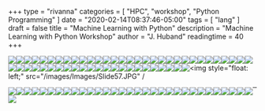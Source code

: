 +++
type = "rivanna"
categories = [
  "HPC",
  "workshop",
  "Python Programming"
]
date = "2020-02-14T08:37:46-05:00"
tags = [
  "lang"
]
draft = false
title = "Machine Learning with Python"
description = "Machine Learning with Python Workshop"
author = "J. Huband"
readingtime = 40
+++

<img style="float: left;" src="/images/Images/Slide1.JPG" />

<img style="float: left;" src="/images/Images/Slide2.JPG" />

<img style="float: left;" src="/images/Images/Slide3.JPG" />

<img style="float: left;" src="/images/Images/Slide4.JPG" />

<img style="float: left;" src="/images/Images/Slide5.JPG" />

<img style="float: left;" src="/images/Images/Slide6.JPG" />

<img style="float: left;" src="/images/Images/Slide7.JPG" />

<img style="float: left;" src="/images/Images/Slide8.JPG" />

<img style="float: left;" src="/images/Images/Slide9.JPG" />

<img style="float: left;" src="/images/Images/Slide10.JPG" />

<img style="float: left;" src="/images/Images/Slide12.JPG" />

<img style="float: left;" src="/images/Images/Slide13.JPG" />

<img style="float: left;" src="/images/Images/Slide14.JPG" />

<img style="float: left;" src="/images/Images/Slide16.JPG" />

<img style="float: left;" src="/images/Images/Slide17.JPG" />

<img style="float: left;" src="/images/Images/Slide18.JPG" />

<img style="float: left;" src="/images/Images/Slide19.JPG" />

<img style="float: left;" src="/images/Images/Slide20.JPG" />

<img style="float: left;" src="/images/Images/Slide21.JPG" />

<img style="float: left;" src="/images/Images/Slide22.JPG" />

<img style="float: left;" src="/images/Images/Slide23.JPG" />

<img style="float: left;" src="/images/Images/Slide24.JPG" />

<img style="float: left;" src="/images/Images/Slide25.JPG" />

<img style="float: left;" src="/images/Images/Slide26.JPG" />

<img style="float: left;" src="/images/Images/Slide27.JPG" />

<img style="float: left;" src="/images/Images/Slide28.JPG" />

<img style="float: left;" src="/images/Images/Slide29.JPG" />

<img style="float: left;" src="/images/Images/Slide30.JPG" />

<img style="float: left;" src="/images/Images/Slide31.JPG" />

<img style="float: left;" src="/images/Images/Slide32.JPG" />

<img style="float: left;" src="/images/Images/Slide33.JPG" />

<img style="float: left;" src="/images/Images/Slide34.JPG" />

<img style="float: left;" src="/images/Images/Slide35.JPG" />

<img style="float: left;" src="/images/Images/Slide36.JPG" />

<img style="float: left;" src="/images/Images/Slide37.JPG" />

<img style="float: left;" src="/images/Images/Slide38.JPG" />

<img style="float: left;" src="/images/Images/Slide39.JPG" />

<img style="float: left;" src="/images/Images/Slide40.JPG" />

<img style="float: left;" src="/images/Images/Slide41.JPG" />

<img style="float: left;" src="/images/Images/Slide42.JPG" />

<img style="float: left;" src="/images/Images/Slide43.JPG" />

<img style="float: left;" src="/images/Images/Slide44.JPG" />

<img style="float: left;" src="/images/Images/Slide45.JPG" />

<img style="float: left;" src="/images/Images/Slide46.JPG" />

<img style="float: left;" src="/images/Images/Slide47.JPG" />

<img style="float: left;" src="/images/Images/Slide48.JPG" />

<img style="float: left;" src="/images/Images/Slide49.JPG" />

<img style="float: left;" src="/images/Images/Slide50.JPG" />

<img style="float: left;" src="/images/Images/Slide51.JPG" />

<img style="float: left;" src="/images/Images/Slide52.JPG" />

<img style="float: left;" src="/images/Images/Slide53.JPG" />

<img style="float: left;" src="/images/Images/Slide54.JPG" />

<img style="float: left;" src="/images/Images/Slide55.JPG" />

<img style="float: left;" src="/images/Images/Slide56.JPG" />

<img style="float: left;" src="/images/Images/Slide57.JPG" /

<img style="float: left;" src="/images/Images/Slide58.JPG" />

<img style="float: left;" src="/images/Images/Slide59.JPG" />

<img style="float: left;" src="/images/Images/Slide60.JPG" />

<img style="float: left;" src="/images/Images/Slide61.JPG" />

<img style="float: left;" src="/images/Images/Slide62.JPG" />

<img style="float: left;" src="/images/Images/Slide63.JPG" />

<img style="float: left;" src="/images/Images/Slide64.JPG" />

<img style="float: left;" src="/images/Images/Slide66.JPG" />

<img style="float: left;" src="/images/Images/Slide67.JPG" />

<img style="float: left;" src="/images/Images/Slide68.JPG" />

<img style="float: left;" src="/images/Images/Slide69.JPG" />

<img style="float: left;" src="/images/Images/Slide70.JPG" />

<img style="float: left;" src="/images/Images/Slide71.JPG" />

<img style="float: left;" src="/images/Images/Slide72.JPG" />

<img style="float: left;" src="/images/Images/Slide73.JPG" />

<img style="float: left;" src="/images/Images/Slide74.JPG" />

<img style="float: left;" src="/images/Images/Slide75.JPG" />

<img style="float: left;" src="/images/Images/Slide76.JPG" />

<img style="float: left;" src="/images/Images/Slide77.JPG" />

<img style="float: left;" src="/images/Images/Slide78.JPG" />

<img style="float: left;" src="/images/Images/Slide79.JPG" />

<img style="float: left;" src="/images/Images/Slide80.JPG" />

<img style="float: left;" src="/images/Images/Slide80.JPG" />

<img style="float: left;" src="/images/Images/Slide81.JPG" />

<img style="float: left;" src="/images/Images/Slide82.JPG" />

<img style="float: left;" src="/images/Images/Slide83.JPG" />

<img style="float: left;" src="/images/Images/Slide84.JPG" />

<img style="float: left;" src="/images/Images/Slide85.JPG" />

<img style="float: left;" src="/images/Images/Slide86.JPG" />

<img style="float: left;" src="/images/Images/Slide87.JPG" />

<img style="float: left;" src="/images/Images/Slide88.JPG" />

<img style="float: left;" src="/images/Images/Slide89.JPG" />

---
